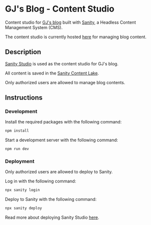 # GJ's Blog - Content Studio

Content studio for [GJ's blog](https://blog-gjtiquia.netlify.app) built with [Sanity](https://www.sanity.io/), a Headless Content Management System (CMS).

The content studio is currently hosted [here](https://blog-gjtiquia.sanity.studio/) for managing blog content.

## Description

[Sanity Studio](https://www.sanity.io/docs/sanity-studio) is used as the content studio for GJ's blog.

All content is saved in the [Sanity Content Lake](https://www.sanity.io/docs/datastore).

Only authorized users are allowed to manage blog contents.

## Instructions

### Development

Install the required packages with the following command:

```bash
npm install
```

Start a development server with the following command:

```bash
npm run dev
```

### Deployment

Only authorized users are allowed to deploy to Sanity.

Log in with the following command:

```bash
npx sanity login
```

Deploy to Sanity with the following command:

```bash
npx sanity deploy
```

Read more about deploying Sanity Studio [here](https://www.sanity.io/docs/deployment#bd4e07db3e37).
